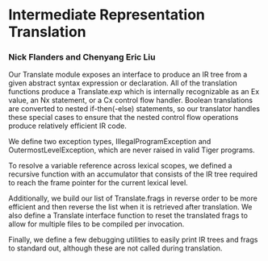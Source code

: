 # Intermediate Representation Translation

### Nick Flanders and Chenyang Eric Liu

Our Translate module exposes an interface to produce an IR tree from
a given abstract syntax expression or declaration. All of the translation
functions produce a Translate.exp which is internally recognizable as
an Ex value, an Nx statement, or a Cx control flow handler. Boolean
translations are converted to nested if-then(-else) statements, so our
translator handles these special cases to ensure that the nested control
flow operations produce relatively efficient IR code.

We define two exception types, IllegalProgramException and
OutermostLevelException, which are never raised in valid Tiger programs.

To resolve a variable reference across lexical scopes, we defined a
recursive function with an accumulator that consists of the IR tree
required to reach the frame pointer for the current lexical level.

Additionally, we build our list of Translate.frags in reverse order to
be more efficient and then reverse the list when it is retrieved after
translation. We also define a Translate interface function to reset the
translated frags to allow for multiple files to be compiled per invocation.

Finally, we define a few debugging utilities to easily print IR trees and
frags to standard out, although these are not called during translation.